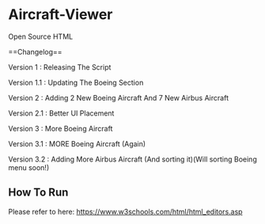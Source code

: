 # Aircraft-Viewer
Open Source HTML

==Changelog==

Version 1 : Releasing The Script

Version 1.1 : Updating The Boeing Section

Version 2 : Adding 2 New Boeing Aircraft And 7 New Airbus Aircraft

Version 2.1 : Better UI Placement

Version 3 : More Boeing Aircraft

Version 3.1 : MORE Boeing Aircraft (Again)

Version 3.2 : Adding More Airbus Aircraft (And sorting it)(Will sorting Boeing menu soon!)

<h2>How To Run</h2>

Please refer to here:
https://www.w3schools.com/html/html_editors.asp
